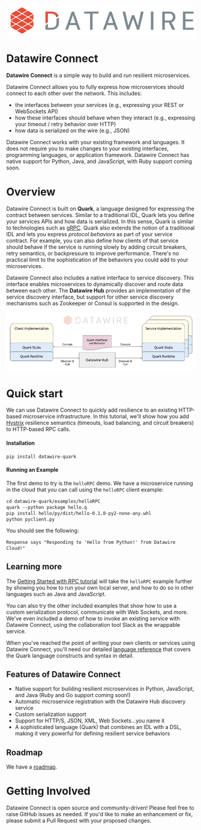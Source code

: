 ![Datawire](static-files/dw-logo.png)

# Datawire Connect

**Datawire Connect** is a simple way to build and run resilient microservices.

Datawire Connect allows you to fully express how microservices should
connect to each other over the network. This includes:

* the interfaces between your services (e.g., expressing your REST or WebSockets API)
* how these interfaces should behave when they interact (e.g.,
  expressing your timeout / retry behavior over HTTP)
* how data is serialized on the wire (e.g., JSON)

Datawire Connect works with your existing framework and languages. It
does not require you to make changes to your existing interfaces,
programming languages, or application framework. Datawire Connect
has native support for Python, Java, and JavaScript, with Ruby support
coming soon.

# Overview

Datawire Connect is built on **Quark**, a language designed for
expressing the contract between services. Similar to a traditional
IDL, Quark lets you define your services APIs and how data is
serialized. In this sense, Quark is similar to technologies such as
[gRPC](http://www.grpc.io). Quark also extends the notion of a
traditional IDL and lets you express *protocol behaviors* as part of
your service contract. For example, you can also define how clients of
that service should behave if the service is running slowly by adding
circuit breakers, retry semantics, or backpressure to improve
performance. There's no practical limit to the sophistication of the
behaviors you could add to your microservices.

Datawire Connect also includes a native interface to service
discovery. This interface enables microservices to dynamically
discover and route data between each other. The **Datawire Hub**
provides an implementation of the service discovery interface, but
support for other service discovery mechanisms such as Zookeeper or
Consul is supported in the design.

![Datawire Connect](static-files/dw-connect.png)

# Quick start

We can use Datawire Connect to quickly add resilience to an existing
HTTP-based microservice infrastructure. In this tutorial, we'll show
how you add [Hystrix](https://github.com/Netflix/Hystrix) resilience
semantics (timeouts, load balancing, and circuit breakers) to
HTTP-based RPC calls.

#### Installation
```
pip install datawire-quark
```
#### Running an Example

The first demo to try is the `helloRPC` demo. We have a microservice running in
the cloud that you can call using the `helloRPC` client example:

```
cd datawire-quark/examples/helloRPC
quark --python package hello.q
pip install hello/py/dist/hello-0.1.0-py2-none-any.whl
python pyclient.py
```
You should see the following:

```
Response says "Responding to 'Hello from Python!' from Datawire Cloud!"
```

## Learning more

The [Getting Started with RPC tutorial](http://datawire.github.io/quark/0.3/tutorials/rpc-basic/index.html)
will take the `helloRPC` example further by showing you how to run your own local
server, and how to do so in other languages such as Java and JavaScript.

You can also try the other included examples that show how to use a custom
serialization protocol, communicate with Web Sockets, and more. We've even
included a demo of how to invoke an existing service with Datawire Connect,
using the collaboration tool Slack as the wrappable service.

When you've reached the point of writing your own clients or services using
Datawire Connect, you'll need our detailed [language reference](http://datawire.github.io/quark/0.3/language-reference/index.html)
that covers the Quark language constructs and syntax in detail.

## Features of Datawire Connect

* Native support for building resilient microservices in Python, JavaScript,
and Java (Ruby and Go support coming soon!)
* Automatic microservice registration with the Datawire Hub discovery service
* Custom serialization support
* Support for HTTP/S, JSON, XML, Web Sockets...you name it
* A sophisticated language (Quark) that combines an IDL with a DSL, making it
very powerful for defining resilient service behaviors

## Roadmap

We have a [roadmap](https://github.com/datawire/datawire-connect/blob/master/ROADMAP.md).

# Getting Involved

Datawire Connect is open source and community-driven! Please feel free to raise 
GitHub issues as needed. If you'd like to make an enhancement or fix, please submit
a Pull Request with your proposed changes.

